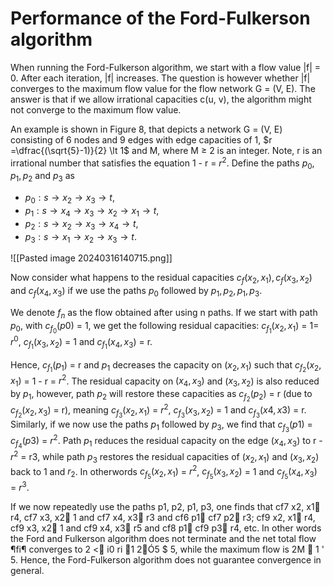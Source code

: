 # Performance of the Ford-Fulkerson algorithm
When running the Ford-Fulkerson algorithm, we start with a flow value |f| = 0. After each iteration, |f| increases. The question is however whether |f| converges to the maximum flow value for the flow network G = (V, E). The answer is that if we allow irrational capacities c(u, v), the algorithm might not converge to the maximum flow value.

An example is shown in Figure 8, that depicts a network G = (V, E) consisting of 6 nodes and 9 edges with edge capacities of 1, $r =\dfrac{(\sqrt{5}-1)}{2} \lt 1$ and M, where M $\ge$ 2 is an integer. Note, r is an irrational number that satisfies the equation 1 - r =  $r^2$. Define the paths $p_0, p_1, p_2$ and $p_3$ as
- $p_0 : s \rightarrow x_2 \rightarrow x_3 \rightarrow t$,
- $p_1 : s \rightarrow x_4 \rightarrow x_3 \rightarrow x_2 \rightarrow x_1 \rightarrow t$,
- $p_2 : s \rightarrow x_2 \rightarrow x_3 \rightarrow x_4 \rightarrow t$,
- $p_3 : s \rightarrow x_1 \rightarrow x_2 \rightarrow x_3 \rightarrow t$.

![[Pasted image 20240316140715.png]]

Now consider what happens to the residual capacities $c_f(x_2, x_1), c_f(x_3, x_2)$ and $c_f(x_4, x_3)$ if we use the paths $p_0$ followed by $p_1, p_2, p_1, p_3$.

We denote $f_n$ as the flow obtained after using n paths. If we start with path $p_0$, with $c_{f_0}(p0)$ = 1, we get the following residual capacities: $c_{f_1}(x_2, x_1)$ = 1= $r^0$, $c_{f_1}(x_3, x_2)$ = 1 and $c_{f_1}(x_4, x_3)$ = r.

Hence, $c_{f_1}(p_1)$ = r and $p_1$ decreases the capacity on $(x_2, x_1)$ such that $c_{f_2}(x_2, x_1)$ = 1 - r = $r^2$. The residual capacity on $(x_4, x_3)$ and ($x_3, x_2$) is also reduced by $p_1$, however, path $p_2$ will restore these capacities as $c_{f_2}(p_2)$ = r (due to $c_{f_2}(x_2, x_3)$ = r), meaning $c_{f_3}(x_2, x_1)$ = $r^2$, $c_{f_3}(x_3, x_2)$ = 1 and $c_{f_3}(x4, x3)$ = r. Similarly, if we now use the paths $p_1$ followed by $p_3$, we find that $c_{f_3}(p1)$ = $c_{f_4}(p3)$ = $r^2$. Path $p_1$ reduces the residual capacity on the edge $(x_4, x_3)$ to r - $r^2$ = r3, while path $p_3$ restores the residual capacities of $(x_2, x_1)$ and $(x_3, x_2)$ back to 1 and $r_2$. In otherwords $c_{f_5}(x_2, x_1)$ = $r^2$, $c_{f_5}(x_3, x_2)$ = 1 and $c_{f_5}(x_4, x_3)$ = $r^3$.

If we now repeatedly use the paths p1, p2, p1, p3, one finds that cf7 x2, x1  r4, cf7 x3, x2  1 and cf7 x4, x3  r3 and cf6 p1  cf7 p2  r3; cf9 x2, x1  r4, cf9 x3, x2  1 and cf9 x4, x3  r5 and cf8 p1  cf9 p3  r4, etc. In other words the Ford and Fulkerson algorithm does not terminate and the net total flow ¶fi¶ converges to 2 < i0 ri 1  2Ó5 $ 5, while the maximum flow is 2M  1 ' 5. Hence, the Ford-Fulkerson algorithm does not guarantee convergence in general.